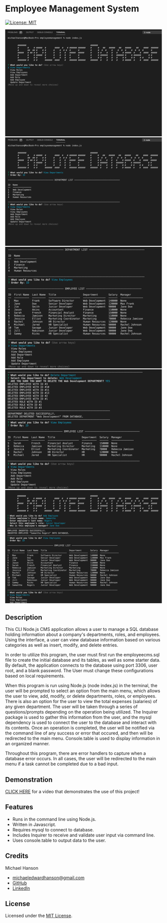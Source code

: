 # Employee Management System
[![License: MIT](https://img.shields.io/badge/License-MIT-yellow.svg)](https://opensource.org/licenses/MIT)

![Screenshot of Employee Management System](./assets/images/empdb1.jpg)
![Screenshot of Employee Management System](./assets/images/empdb2.jpg)
![Screenshot of Employee Management System](./assets/images/empdb3.jpg)
![Screenshot of Employee Management System](./assets/images/empdb4.jpg)
![Screenshot of Employee Management System](./assets/images/empdb5.jpg)

## Description 

This CLI Node.js CMS application allows a user to manage a SQL database holding information about a company's departments, roles, and employees. Using the interface, a user can view database information based on various categories as well as insert, modify, and delete entries.  

In order to utilize this program, the user must first run the employeecms.sql file to create the initial database and its tables, as well as some starter data. By default, the application connects to the database using port 3306, user root, and a blank password. The User must change these configurations based on local requirements.  

When this program is run using Node.js (node index.js) in the terminal, the user will be prompted to select an option from the main menu, which allows the user to view, add, modify, or delete departments, roles, or employees. There is also an option for the user to view the total expenses (salaries) of any given department. The user will be taken through a series of questions/prompts depending on the operation being utilized. The Inquirer package is used to gather this information from the user, and the mysql dependency is used to connect the user to the database and interact with its contents. Once an operation is completed, the user will be notified via the command line of any success or error that occured, and then will be redirected to the main menu. Console.table is used to display information in an organized manner. 

Throughout this program, there are error handlers to capture when a database error occurs. In all cases, the user will be redirected to the main menu if a task cannot be completed due to a bad input. 

## Demonstration

[CLICK HERE]() for a video that demonstrates the use of this project! 

## Features

* Runs in the command line using Node.js.
* Written in Javascript. 
* Requires mysql to connect to database. 
* Includes Inquirer to receive and validate user input via command line. 
* Uses console.table to output data to the user.  

## Credits

Michael Hanson
* michaeledwardhanson@gmail.com
* [GitHub](https://github.com/mhans003)
* [LinkedIn](https://www.linkedin.com/in/michaeledwardhanson/)

## License 

Licensed under the [MIT License](./LICENSE.txt).